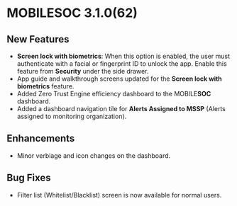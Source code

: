 # MOBILESOC 3.1.0(62)

## New Features

- **Screen lock with biometrics**: When this option is enabled, the user must authenticate with a facial or fingerprint ID to unlock the app. Enable this feature from **Security** under the side drawer.
- App guide and walkthrough screens updated for the **Screen lock with biometrics** feature.
- Added Zero Trust Engine efficiency dashboard to the MOBILE**SOC** dashboard.
- Added a dashboard navigation tile for **Alerts Assigned to MSSP** (Alerts assigned to monitoring organization).

## Enhancements
- Minor verbiage and icon changes on the dashboard.

## Bug Fixes
- Filter list (Whitelist/Blacklist) screen is now available for normal users.
